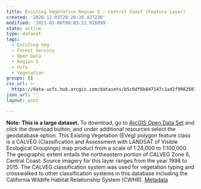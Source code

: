 ```yaml
---
title: Existing Vegetation Region 5 - Central Coast (Feature Layer)
created: '2020-12-03T20:26:39.427230'
modified: '2021-01-06T00:03:22.916099'
state: active
type: dataset
tags:
  - Existing Veg
  - Forest Service
  - Open Data
  - Region 5
  - Usfs
  - Vegetation
groups: []
csv_url: >-
  https://data-usfs.hub.arcgis.com/datasets/b5c6df6b847147c1ad2f998250712278_0.csv?outSR=%7B%22latestWkid%22%3A4269%2C%22wkid%22%3A4269%7D
json_url: ''
layout: post

---
```

<b>Note:</b> <b>This is a large dataset. </b>To download, go to <a href='https://enterprisecontentnew-usfs.hub.arcgis.com/datasets/existing-vegetation-region-5-central-coast-feature-layer' target='_blank'>ArcGIS Open Data Set</a> and click the download button, and under additional resources select the geodatabase option. This Existing Vegetation (EVeg) polygon feature class is a CALVEG (Classification and Assessment with LANDSAT of Visible Ecological Groupings) map product from a scale of 1:24,000 to 1:100,000. The geographic extent entails the northeastern portion of CALVEG Zone 6, Central Coast. Source imagery for this layer ranges from the year 1998 to 2015. The CALVEG classification system was used for vegetation typing and crosswalked to other classification systems in this database including the California Wildlife Habitat Relationship System (CWHR). <a href='https://data.fs.usda.gov/geodata/edw/edw_resources/meta/S_USA.EVMid_R05_CentralCoast.xml' target='_blank'>Metadata</a>
